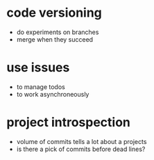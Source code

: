 # code versioning
- do experiments on branches
- merge when they succeed

# use issues 
- to manage todos
- to work asynchroneously

# project introspection
- volume of commits tells a lot about a projects
- is there a pick of commits before dead lines?